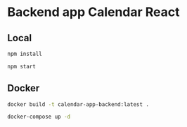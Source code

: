 
# Backend app Calendar React

## Local

```bash
npm install

npm start
```

## Docker

```bash
docker build -t calendar-app-backend:latest .

docker-compose up -d
```
